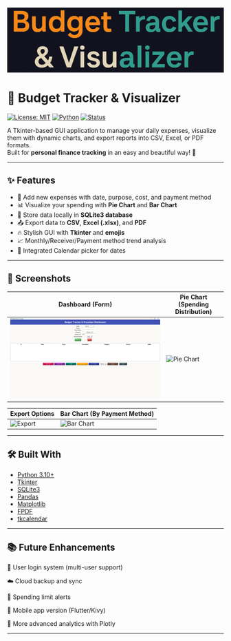 <p align="center">
  <img src="banner1.png" alt="Banner" width="800"/>
</p>

# 💼 Budget Tracker & Visualizer

[![License: MIT](https://img.shields.io/badge/License-MIT-yellow.svg)](https://opensource.org/licenses/MIT)
[![Python](https://img.shields.io/badge/Python-3.10+-blue.svg)](https://www.python.org/)
[![Status](https://img.shields.io/badge/status-Completed-brightgreen.svg)]()

A Tkinter-based GUI application to manage your daily expenses, visualize them with dynamic charts, and export reports into CSV, Excel, or PDF formats.  
Built for **personal finance tracking** in an easy and beautiful way! 🚀

---

## ✨ Features

- 📅 Add new expenses with date, purpose, cost, and payment method
- 📊 Visualize your spending with **Pie Chart** and **Bar Chart**
- 💾 Store data locally in **SQLite3 database**
- 📤 Export data to **CSV**, **Excel (.xlsx)**, and **PDF**
- 🔥 Stylish GUI with **Tkinter** and **emojis**
- 📈 Monthly/Receiver/Payment method trend analysis
- 📅 Integrated Calendar picker for dates

---

## 📸 Screenshots

| Dashboard (Form)             | Pie Chart (Spending Distribution)  |
|---------------------------------------|------------------------------------|
| ![Form](Dashboard.png) | ![Pie Chart]() |

| Export Options                       | Bar Chart (By Payment Method)       |
|---------------------------------------|-------------------------------------|
| ![Export]() | ![Bar Chart]() |

---

## 🛠 Built With

- [Python 3.10+](https://www.python.org/)
- [Tkinter](https://docs.python.org/3/library/tkinter.html)
- [SQLite3](https://www.sqlite.org/index.html)
- [Pandas](https://pandas.pydata.org/)
- [Matplotlib](https://matplotlib.org/)
- [FPDF](https://pyfpdf.github.io/fpdf2/)
- [tkcalendar](https://github.com/j4321/tkcalendar)

---

## 📚 Future Enhancements

👥 User login system (multi-user support)

☁️ Cloud backup and sync

🔔 Spending limit alerts

📱 Mobile app version (Flutter/Kivy)

🎨 More advanced analytics with Plotly

---

